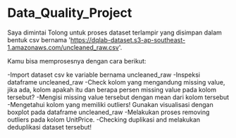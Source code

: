 # Data_Quality_Project

Saya dimintai Tolong untuk proses dataset terlampir yang  disimpan dalam bentuk csv bernama 'https://dqlab-dataset.s3-ap-southeast-1.amazonaws.com/uncleaned_raw.csv'.

Kamu bisa memprosesnya dengan cara berikut:

-Import dataset csv ke variable bernama uncleaned_raw
-Inspeksi dataframe uncleaned_raw
-Check kolom yang mengandung missing value, jika ada, kolom apakah itu dan berapa persen missing value pada kolom tersebut?
-Mengisi missing value tersebut dengan mean dari kolom tersebut
-Mengetahui kolom yang memiliki outliers! Gunakan visualisasi dengan boxplot pada dataframe uncleaned_raw
-Melakukan proses removing outliers pada kolom UnitPrice.
-Checking duplikasi and melakukan deduplikasi dataset tersebut!
